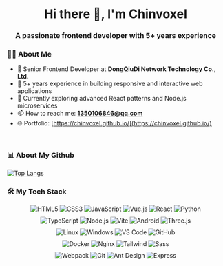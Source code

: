 <!--
**Chinvoxel/Chinvoxel** is a ✨ _special_ ✨ repository because its `README.md` (this file) appears on your GitHub profile.

Here are some ideas to get you started:

- 🔭 I'm currently working on ...
- 🌱 I'm currently learning ...
- 👯 I'm looking to collaborate on ...
- 🤔 I'm looking for help with ...
- 💬 Ask me about ...
- 📫 How to reach me: ...
- 😄 Pronouns: ...
- ⚡ Fun fact: ...
-->

<h1 align="center">Hi there 👋, I'm Chinvoxel</h1>
<h3 align="center">A passionate frontend developer with 5+ years experience</h3>

### 👨‍💻 About Me

- 🏢 Senior Frontend Developer at **DongQiuDi Network Technology Co., Ltd.**
- 🔭 5+ years experience in building responsive and interactive web applications
- 🌱 Currently exploring advanced React patterns and Node.js microservices
- 📫 How to reach me: **1350106846@qq.com**
- 🌐 Portfolio: [https://chinvoxel.github.io/](https://chinvoxel.github.io/) 

<br/>

### 📊 About My Github
[![Top Langs](https://github-readme-stats.vercel.app/api/top-langs/?username=Chinvoxel&layout=compact)](https://github.com/Chinvoxel/github-readme-stats)

### 🛠️ My Tech Stack 

<div align="center">
  <img src="https://img.shields.io/badge/HTML5-E34F26?style=flat&logo=html5&logoColor=fff" alt="HTML5" />
  <img src="https://img.shields.io/badge/CSS3-1572B6?style=flat&logo=css3&logoColor=fff" alt="CSS3" />
  <img src="https://img.shields.io/badge/JavaScript-F7DF1E?style=flat&logo=javascript&logoColor=black" alt="JavaScript" />
  <img src="https://img.shields.io/badge/Vue.js-4FC08D?style=flat&logo=vue.js&logoColor=fff" alt="Vue.js" />
  <img src="https://img.shields.io/badge/React-61DAFB?style=flat&logo=react&logoColor=black" alt="React" />
  <img src="https://img.shields.io/badge/Python-3776AB?style=flat&logo=python&logoColor=fff" alt="Python" />
</div>

<div align="center" style="margin-top: 10px;">
  <img src="https://img.shields.io/badge/TypeScript-3178C6?style=flat&logo=typescript&logoColor=fff" alt="TypeScript" />
  <img src="https://img.shields.io/badge/Node.js-339933?style=flat&logo=node.js&logoColor=fff" alt="Node.js" />
  <img src="https://img.shields.io/badge/Vite-646CFF?style=flat&logo=vite&logoColor=fff" alt="Vite" />
  <img src="https://img.shields.io/badge/Android-3DDC84?style=flat&logo=android&logoColor=fff" alt="Android" />
  <img src="https://img.shields.io/badge/Three.js-000000?style=flat&logo=three.js&logoColor=fff" alt="Three.js" />
</div>

<div align="center" style="margin-top: 10px;">
  <img src="https://img.shields.io/badge/Linux-FCC624?style=flat&logo=linux&logoColor=black" alt="Linux" />
  <img src="https://img.shields.io/badge/Windows-0078D6?style=flat&logo=windows&logoColor=fff" alt="Windows" />
  <img src="https://img.shields.io/badge/VS_Code-007ACC?style=flat&logo=visual-studio-code&logoColor=fff" alt="VS Code" />
  <img src="https://img.shields.io/badge/GitHub-181717?style=flat&logo=github&logoColor=fff" alt="GitHub" />
</div>

<div align="center" style="margin-top: 10px;">
  <img src="https://img.shields.io/badge/Docker-2496ED?style=flat&logo=docker&logoColor=fff" alt="Docker" />
  <img src="https://img.shields.io/badge/Nginx-009639?style=flat&logo=nginx&logoColor=fff" alt="Nginx" />
  <img src="https://img.shields.io/badge/Tailwind-38B2AC?style=flat&logo=tailwind-css&logoColor=fff" alt="Tailwind" />
  <img src="https://img.shields.io/badge/Sass-CC6699?style=flat&logo=sass&logoColor=fff" alt="Sass" />
</div>

<div align="center" style="margin-top: 10px;">
  <img src="https://img.shields.io/badge/Webpack-8DD6F9?style=flat&logo=webpack&logoColor=black" alt="Webpack" />
  <img src="https://img.shields.io/badge/Git-F05032?style=flat&logo=git&logoColor=fff" alt="Git" />
  <img src="https://img.shields.io/badge/Ant_Design-0170FE?style=flat&logo=ant-design&logoColor=fff" alt="Ant Design" />
  <img src="https://img.shields.io/badge/Express-000000?style=flat&logo=express&logoColor=fff" alt="Express" />
</div>

<br/>

